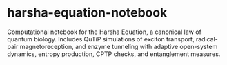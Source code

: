 # harsha-equation-notebook
Computational notebook for the Harsha Equation, a canonical law of quantum biology. Includes QuTiP simulations of exciton transport, radical-pair magnetoreception, and enzyme tunneling with adaptive open-system dynamics, entropy production, CPTP checks, and entanglement measures.
